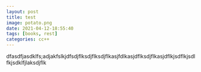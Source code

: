```yaml
---
layout: post
title: test
image: potato.png
date: 2021-04-12-18:55:40
tags: [books, rest]
categories: cc++
---
```



dfasdfjasdklfs;adjakfslkjdfsdjflksdjflksdjflkasjfdlkasjdflksdjflkasjdflkjsdflkjsdlfkjsdklfjlaksdjflk
